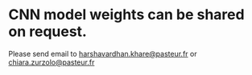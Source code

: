 # CNN model weights can be shared on request.
Please send email to harshavardhan.khare@pasteur.fr or chiara.zurzolo@pasteur.fr
